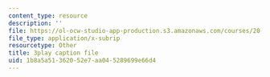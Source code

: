 ```yaml
---
content_type: resource
description: ''
file: https://ol-ocw-studio-app-production.s3.amazonaws.com/courses/20-020-introduction-to-biological-engineering-design-spring-2009/1b8a5a51362052e7aa045289699e66d4_6a2YKft1ZxQ.vtt
file_type: application/x-subrip
resourcetype: Other
title: 3play caption file
uid: 1b8a5a51-3620-52e7-aa04-5289699e66d4
---
```

